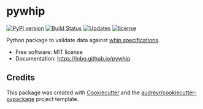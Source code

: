 # pywhip

[![PyPI version](https://badge.fury.io/py/pywhip.svg)](https://badge.fury.io/py/pywhip) [![Build Status](https://travis-ci.org/inbo/pywhip.svg?branch=master)](https://travis-ci.org/inbo/pywhip) [![Updates](https://pyup.io/repos/github/inbo/pywhip/shield.svg)](https://pyup.io/repos/github/inbo/pywhip/) [![license](https://img.shields.io/github/license/mashape/apistatus.svg)]()

Python package to validate data against [whip specifications](https://github.com/inbo/whip).

* Free software: MIT license
* Documentation: https://inbo.github.io/pywhip


## Credits

This package was created with [Cookiecutter](https://github.com/audreyr/cookiecutter) and the [audreyr/cookiecutter-pypackage](https://github.com/audreyr/cookiecutter-pypackage) project template.

